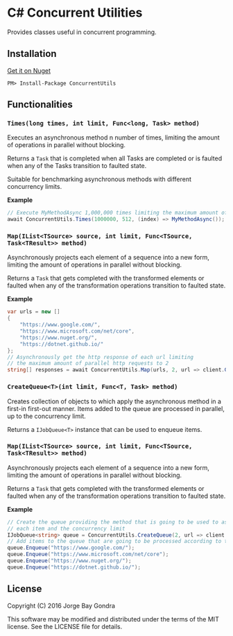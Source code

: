 # C# Concurrent Utilities

Provides classes useful in concurrent programming.

## Installation

[Get it on Nuget][nuget]

```
PM> Install-Package ConcurrentUtils
```

## Functionalities

### `Times(long times, int limit, Func<long, Task> method)`

Executes an asynchronous method n number of times, limiting the amount of operations in parallel without blocking.

Returns a `Task` that is completed when all Tasks are completed or is faulted when any of the Tasks transition to faulted state.

Suitable for benchmarking asynchronous methods with different concurrency limits.

**Example**

```csharp
// Execute MyMethodAsync 1,000,000 times limiting the maximum amount of parallel async operations to 512
await ConcurrentUtils.Times(1000000, 512, (index) => MyMethodAsync());
```

### `Map(IList<TSource> source, int limit, Func<TSource, Task<TResult>> method)`

Asynchronously projects each element of a sequence into a new form, limiting the amount of operations in parallel without blocking.

Returns a `Task` that gets completed with the transformed elements or faulted when any of the transformation operations transition to faulted state.

**Example** 

```csharp
var urls = new []
{
    "https://www.google.com/",
    "https://www.microsoft.com/net/core",
    "https://www.nuget.org/",
    "https://dotnet.github.io/"
};
// Asynchronously get the http response of each url limiting
// the maximum amount of parallel http requests to 2
string[] responses = await ConcurrentUtils.Map(urls, 2, url => client.GetStringAsync(url));
```

### `CreateQueue<T>(int limit, Func<T, Task> method)`

Creates collection of objects to which apply the asynchronous method in a first-in first-out manner. Items added to the queue are processed in parallel, up to the concurrency limit.

Returns a `IJobQueue<T>` instance that can be used to enqueue items.

### `Map(IList<TSource> source, int limit, Func<TSource, Task<TResult>> method)`

Asynchronously projects each element of a sequence into a new form, limiting the amount of operations in parallel without blocking.

Returns a `Task` that gets completed with the transformed elements or faulted when any of the transformation operations transition to faulted state.

**Example** 

```csharp
// Create the queue providing the method that is going to be used to asynchronously process
// each item and the concurrency limit
IJobQueue<string> queue = ConcurrentUtils.CreateQueue(2, url => client.GetStringAsync(url));
// Add items to the queue that are going to be processed according to the concurrency limit
queue.Enqueue("https://www.google.com/");
queue.Enqueue("https://www.microsoft.com/net/core");
queue.Enqueue("https://www.nuget.org/");
queue.Enqueue("https://dotnet.github.io/");
```

## License

Copyright (C) 2016 Jorge Bay Gondra

This software may be modified and distributed under the terms
of the MIT license.  See the LICENSE file for details.

[nuget]: https://nuget.org/packages/ConcurrentUtils